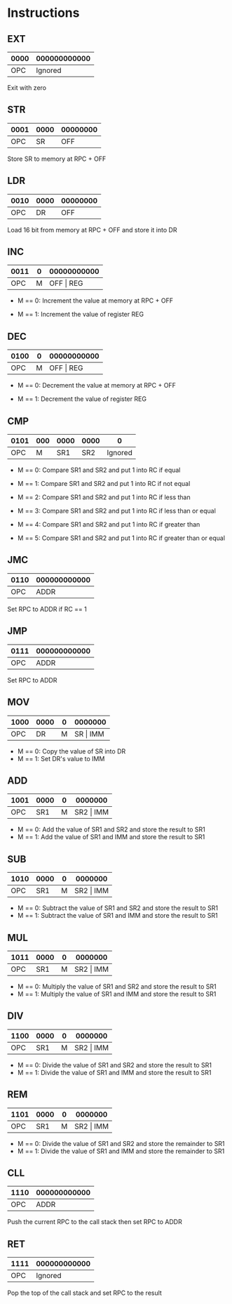# Instructions

## EXT

| 0000 | 000000000000 |
| ---- | ------------ |
| OPC  | Ignored      |

Exit with zero

## STR

| 0001 | 0000 | 00000000 |
| ---- | ---- | -------- |
| OPC  | SR   | OFF      |

Store SR to memory at RPC + OFF

## LDR

| 0010 | 0000 | 00000000 |
| ---- | ---- | -------- |
| OPC  | DR   | OFF      |

Load 16 bit from memory at RPC + OFF and store it into DR

## INC

| 0011 | 0   | 00000000000 |
| ---- | --- | ----------- |
| OPC  | M   | OFF \| REG  |

- M == 0:
  Increment the value at memory at RPC + OFF

- M == 1:
  Increment the value of register REG

## DEC

| 0100 | 0   | 00000000000 |
| ---- | --- | ----------- |
| OPC  | M   | OFF \| REG  |

- M == 0:
  Decrement the value at memory at RPC + OFF

- M == 1:
  Decrement the value of register REG

## CMP

| 0101 | 000 | 0000 | 0000 | 0       |
| ---- | --- | ---- | ---- | ------- |
| OPC  | M   | SR1  | SR2  | Ignored |

- M == 0:
  Compare SR1 and SR2 and put 1 into RC if equal

- M == 1:
  Compare SR1 and SR2 and put 1 into RC if not equal

- M == 2:
  Compare SR1 and SR2 and put 1 into RC if less than

- M == 3:
  Compare SR1 and SR2 and put 1 into RC if less than or equal

- M == 4:
  Compare SR1 and SR2 and put 1 into RC if greater than

- M == 5:
  Compare SR1 and SR2 and put 1 into RC if greater than or equal

## JMC

| 0110 | 000000000000 |
| ---- | ------------ |
| OPC  | ADDR         |

Set RPC to ADDR if RC == 1

## JMP

| 0111 | 000000000000 |
| ---- | ------------ |
| OPC  | ADDR         |

Set RPC to ADDR

## MOV

| 1000 | 0000 | 0   | 0000000   |
| ---- | ---- | --- | --------- |
| OPC  | DR   | M   | SR \| IMM |

- M == 0:
  Copy the value of SR into DR
- M == 1:
  Set DR's value to IMM

## ADD

| 1001 | 0000 | 0   | 0000000    |
| ---- | ---- | --- | ---------- |
| OPC  | SR1  | M   | SR2 \| IMM |

- M == 0:
  Add the value of SR1 and SR2 and store the result to SR1
- M == 1:
  Add the value of SR1 and IMM and store the result to SR1

## SUB

| 1010 | 0000 | 0   | 0000000    |
| ---- | ---- | --- | ---------- |
| OPC  | SR1  | M   | SR2 \| IMM |

- M == 0:
  Subtract the value of SR1 and SR2 and store the result to SR1
- M == 1:
  Subtract the value of SR1 and IMM and store the result to SR1

## MUL

| 1011 | 0000 | 0   | 0000000    |
| ---- | ---- | --- | ---------- |
| OPC  | SR1  | M   | SR2 \| IMM |

- M == 0:
  Multiply the value of SR1 and SR2 and store the result to SR1
- M == 1:
  Multiply the value of SR1 and IMM and store the result to SR1

## DIV

| 1100 | 0000 | 0   | 0000000    |
| ---- | ---- | --- | ---------- |
| OPC  | SR1  | M   | SR2 \| IMM |

- M == 0:
  Divide the value of SR1 and SR2 and store the result to SR1
- M == 1:
  Divide the value of SR1 and IMM and store the result to SR1

## REM

| 1101 | 0000 | 0   | 0000000    |
| ---- | ---- | --- | ---------- |
| OPC  | SR1  | M   | SR2 \| IMM |

- M == 0:
  Divide the value of SR1 and SR2 and store the remainder to SR1
- M == 1:
  Divide the value of SR1 and IMM and store the remainder to SR1

## CLL

| 1110 | 000000000000 |
| ---- | ------------ |
| OPC  | ADDR         |

Push the current RPC to the call stack then set RPC to ADDR

## RET

| 1111 | 000000000000 |
| ---- | ------------ |
| OPC  | Ignored      |

Pop the top of the call stack and set RPC to the result

